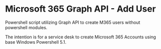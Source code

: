 # Microsoft 365 Graph API - Add User
Powershell script utilizing Graph API to create M365 users without powershell modules.

The intention is for a service desk to create Microsoft 365 Accounts using base Windows Powershell 5.1.







